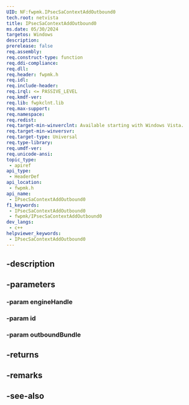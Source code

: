 ```yaml
---
UID: NF:fwpmk.IPsecSaContextAddOutbound0
tech.root: netvista
title: IPsecSaContextAddOutbound0
ms.date: 05/30/2024
targetos: Windows
description: 
prerelease: false
req.assembly: 
req.construct-type: function
req.ddi-compliance: 
req.dll: 
req.header: fwpmk.h
req.idl: 
req.include-header: 
req.irql: <= PASSIVE_LEVEL
req.kmdf-ver: 
req.lib: fwpkclnt.lib
req.max-support: 
req.namespace: 
req.redist: 
req.target-min-winverclnt: Available starting with Windows Vista.
req.target-min-winversvr: 
req.target-type: Universal
req.type-library: 
req.umdf-ver: 
req.unicode-ansi: 
topic_type:
 - apiref
api_type:
 - HeaderDef
api_location:
 - fwpmk.h
api_name:
 - IPsecSaContextAddOutbound0
f1_keywords:
 - IPsecSaContextAddOutbound0
 - fwpmk/IPsecSaContextAddOutbound0
dev_langs:
 - c++
helpviewer_keywords:
 - IPsecSaContextAddOutbound0
---
```


## -description

## -parameters

### -param engineHandle

### -param id

### -param outboundBundle

## -returns

## -remarks

## -see-also

